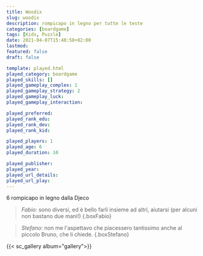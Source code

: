 ```yaml
---
title: Woodix
slug: woodix
description: rompicapo in legno per tutte le teste
categories: [boardgame]
tags: [Kids, Puzzle]
date: 2021-04-07T15:48:58+02:00
lastmod: 
featured: false
draft: false

template: played.html
played_category: boardgame
played_skills: []
played_gameplay_complex: 1
played_gameplay_strategy: 2
played_gameplay_luck: 
played_gameplay_interaction: 

played_preferred: 
played_rank_edu: 
played_rank_dev: 
played_rank_kid: 

played_players: 1
played_age: 6
played_duration: 10

played_publisher: 
played_year: 
played_url_details: 
played_url_play: 
---
```


6 rompicapo in legno dalla Djeco

> *Fabio:* sono diversi, ed è bello farli insieme ad altri, aiutarsi (per alcuni non bastano due mani!)
{.boxFabio}

> *Stefano:* non me l'aspettavo che piacessero tantissimo anche al piccolo Bruno, che li chiede.
{.boxStefano}

{{< sc_gallery album="gallery">}}
